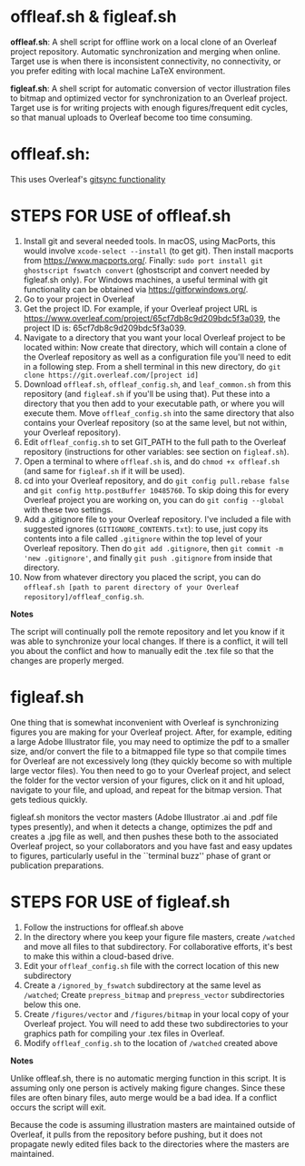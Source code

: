 # offleaf.sh & figleaf.sh
**offleaf.sh**: A shell script for offline work on a local clone of an Overleaf project repository. Automatic synchronization and merging when online. Target use is when there is inconsistent connectivity, no connectivity, or you prefer editing with local machine LaTeX environment.

**figleaf.sh**: A shell script for automatic conversion of vector illustration files to bitmap and optimized vector for synchronization to an Overleaf project. Target use is for writing projects with enough figures/frequent edit cycles, so that manual uploads to Overleaf become too time consuming.


# offleaf.sh:

This uses Overleaf's [gitsync functionality](https://www.overleaf.com/learn/how-to/Git_Integration_and_GitHub_Synchronization)

# STEPS FOR USE of offleaf.sh

1. Install git and several needed tools. In macOS, using MacPorts, this would involve
    `xcode-select --install` (to get git). Then
    install macports from https://www.macports.org/. Finally:
    `sudo port install git ghostscript fswatch convert` (ghostscript and convert needed by figleaf.sh only).
    For Windows machines, a useful terminal with git functionality can be obtained via https://gitforwindows.org/.
3. Go to your project in Overleaf
4. Get the project ID. For example, if your Overleaf project URL is https://www.overleaf.com/project/65cf7db8c9d209bdc5f3a039, the project ID is: 65cf7db8c9d209bdc5f3a039.
5. Navigate to a directory that you want your local Overleaf project to be located within: Now create that directory, which will contain a clone of the Overleaf repository as well as a configuration file you'll need to edit in a following step. From a shell terminal in this new directory, do `git clone https://git.overleaf.com/[project id]`
6. Download `offleaf.sh`, `offleaf_config.sh`, and `leaf_common.sh` from this repository (and `figleaf.sh` if you'll be using that). Put these into a directory that you then add to your executable path, or where you will execute them. Move `offleaf_config.sh` into the same directory that also contains your Overleaf repository (so at the same level, but not within, your Overleaf repository).  
8. Edit `offleaf_config.sh` to set GIT_PATH to the full path to the Overleaf repository (instructions for other variables: see section on `figleaf.sh`). 
9. Open a terminal to where `offleaf.sh` is, and do `chmod +x offleaf.sh` (and same for `figleaf.sh` if it will be used).
10. cd into your Overleaf repository, and do `git config pull.rebase false` and `git config http.postBuffer 10485760`. To skip doing this for every Overleaf project you are working on, you can do `git config --global` with these two settings.
11. Add a .gitignore file to your Overleaf repository. I've included a file with suggested ignores (`GITIGNORE_CONTENTS.txt`): to use, just copy its contents into a file called `.gitignore` within the top level of your Overleaf repository. Then do `git add .gitignore`, then `git commit -m 'new .gitignore'`, and finally `git push .gitignore` from inside that directory.
12. Now from whatever directory you placed the script, you can do `offleaf.sh [path to parent directory of your Overleaf repository]/offleaf_config.sh`.


**Notes**

The script will continually poll the remote repository and let you know if it was able to synchronize your local changes. If there is a conflict, it will tell you about the conflict and how to manually edit the .tex file so that the changes are properly merged.


# figleaf.sh

One thing that is somewhat inconvenient with Overleaf is synchronizing figures you are making for your Overleaf project. After, for example, editing a large Adobe Illustrator file, you may need to optimize the pdf to a smaller size, and/or convert the file to a bitmapped file type so that compile times for Overleaf are not excessively long (they quickly become so with multiple large vector files). You then need to go to your Overleaf project, and select the folder for the vector version of your figures, click on it and hit upload, navigate to your file, and upload, and repeat for the bitmap version. That gets tedious quickly.

figleaf.sh monitors the vector masters (Adobe Illustrator .ai and .pdf file types presently), and when it detects a change, optimizes the pdf and creates a .jpg file as well, and then pushes these both to the associated Overleaf project, so your collaborators and you have fast and easy updates to figures, particularly useful in the ``terminal buzz'' phase of grant or publication preparations.

# STEPS FOR USE of figleaf.sh

1. Follow the instructions for offleaf.sh above
2. In the directory where you keep your figure file masters, create `/watched` and move all files to that subdirectory. For collaborative efforts, it's best to make this within a cloud-based drive.
3. Edit your `offleaf_config.sh` file with the correct location of this new subdirectory
4. Create a `/ignored_by_fswatch` subdirectory at the same level as `/watched`; Create `prepress_bitmap` and `prepress_vector` subdirectories below this one. 
5. Create `/figures/vector` and `/figures/bitmap` in your local copy of your Overleaf project. You will need to add these two subdirectories to your graphics path for compiling your .tex files in Overleaf.
6. Modify `offleaf_config.sh` to the location of `/watched` created above


**Notes**

Unlike offleaf.sh, there is no automatic merging function in this script. It is assuming only one person is actively making figure changes.
Since these files are often binary files, auto merge would be a bad idea. If a conflict occurs the script will exit.

Because the code is assuming illustration masters are maintained outside of Overleaf, it pulls from the repository before pushing, but it does not propagate newly edited files back to the directories where the masters are maintained.

